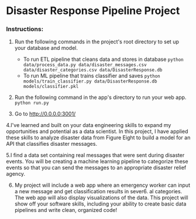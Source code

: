 # Disaster Response Pipeline Project

### Instructions:
1. Run the following commands in the project's root directory to set up your database and model.

    - To run ETL pipeline that cleans data and stores in database
        `python data/process_data.py data/disaster_messages.csv data/disaster_categories.csv data/DisasterResponse.db`
    - To run ML pipeline that trains classifier and saves
        `python models/train_classifier.py data/DisasterResponse.db models/classifier.pkl`

2. Run the following command in the app's directory to run your web app.
    `python run.py`

3. Go to http://0.0.0.0:3001/

4.I've learned and built on your data engineering skills to expand my opportunities and potential as a data scientist. In this project, I have applied these skills to analyze disaster data from Figure Eight to build a model for an API that classifies disaster messages.

5.I find a data set containing real messages that were sent during disaster events. You will be creating a machine learning pipeline to categorize these events so that you can send the messages to an appropriate disaster relief agency.

6. My project will include a web app where an emergency worker can input a new message and get classification results in sever6. al categories. The web app will also display visualizations of the data. This project will show off your software skills, including your ability to create basic data pipelines and write clean, organized code!
